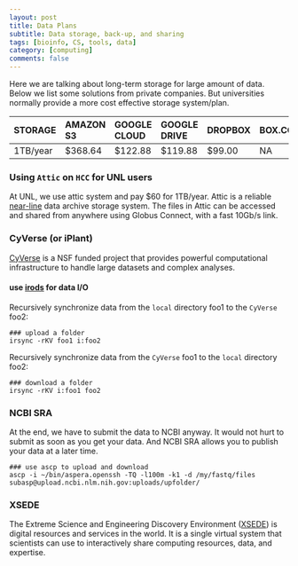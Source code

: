 ```yaml
---
layout: post
title: Data Plans
subtitle: Data storage, back-up, and sharing
tags: [bioinfo, CS, tools, data]
category: [computing]
comments: false
---
```



Here we are talking about long-term storage for large amount of data. Below we list some solutions from private companies. But universities normally provide a more cost effective storage system/plan.

| STORAGE | AMAZON S3 | GOOGLE CLOUD | GOOGLE DRIVE | DROPBOX | BOX.COM |
| :------ |:--------- | :----------- |:------------ | :------ |:--- |
| 1TB/year | $368.64	| $122.88	| $119.88	| $99.00	| NA |

### Using `Attic` on `HCC` for UNL users

At UNL, we use attic system and pay $60 for 1TB/year. Attic is a reliable [near-line](https://en.wikipedia.org/wiki/Nearline_storage) data archive storage system. The files in Attic can be accessed and shared from anywhere using Globus Connect, with a fast 10Gb/s link.


### CyVerse (or iPlant)

[CyVerse](http://www.cyverse.org/) is a NSF funded project that provides powerful computational infrastructure to handle large datasets and complex analyses.

#### use [irods](https://docs.irods.org/master/) for data I/O

Recursively synchronize data from the `local` directory foo1 to the `CyVerse` foo2:

```
### upload a folder
irsync -rKV foo1 i:foo2
```

Recursively synchronize data from the `CyVerse` foo1 to the `local` directory foo2:

```
### download a folder
irsync -rKV i:foo1 foo2
```

### NCBI SRA

At the end, we have to submit the data to NCBI anyway. It would not hurt to submit as soon as you get your data. And NCBI SRA allows you to publish your data at a later time.

```
### use ascp to upload and download
ascp -i ~/bin/aspera.openssh -TQ -l100m -k1 -d /my/fastq/files subasp@upload.ncbi.nlm.nih.gov:uploads/upfolder/
```

### XSEDE

The Extreme Science and Engineering Discovery Environment ([XSEDE](https://www.xsede.org/)) is  digital resources and services in the world. It is a single virtual system that scientists can use to interactively share computing resources, data, and expertise.
